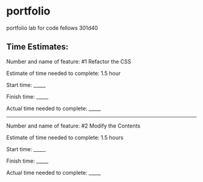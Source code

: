 # portfolio
portfolio lab for code fellows 301d40

## Time Estimates:

Number and name of feature: #1 Refactor the CSS

Estimate of time needed to complete: 1.5 hour

Start time: _____

Finish time: _____

Actual time needed to complete: _____

--------

Number and name of feature: #2 Modify the Contents

Estimate of time needed to complete: 1.5 hours

Start time: _____

Finish time: _____

Actual time needed to complete: _____